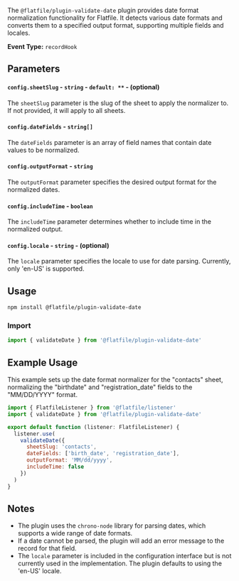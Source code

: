 <!-- START_INFOCARD -->

The `@flatfile/plugin-validate-date` plugin provides date format normalization functionality for Flatfile. It detects various date formats and converts them to a specified output format, supporting multiple fields and locales.

**Event Type:**
`recordHook`

<!-- END_INFOCARD -->

## Parameters

#### `config.sheetSlug` - `string` - `default: **` - (optional)
The `sheetSlug` parameter is the slug of the sheet to apply the normalizer to. If not provided, it will apply to all sheets.

#### `config.dateFields` - `string[]`
The `dateFields` parameter is an array of field names that contain date values to be normalized.

#### `config.outputFormat` - `string`
The `outputFormat` parameter specifies the desired output format for the normalized dates.

#### `config.includeTime` - `boolean`
The `includeTime` parameter determines whether to include time in the normalized output.

#### `config.locale` - `string` - (optional)
The `locale` parameter specifies the locale to use for date parsing. Currently, only 'en-US' is supported.

## Usage

```bash install
npm install @flatfile/plugin-validate-date
```

### Import

```js
import { validateDate } from '@flatfile/plugin-validate-date'
```

## Example Usage

This example sets up the date format normalizer for the "contacts" sheet, normalizing the "birthdate" and "registration_date" fields to the "MM/DD/YYYY" format.

```javascript
import { FlatfileListener } from '@flatfile/listener'
import { validateDate } from '@flatfile/plugin-validate-date'

export default function (listener: FlatfileListener) {
  listener.use(
    validateDate({
      sheetSlug: 'contacts',
      dateFields: ['birth_date', 'registration_date'],
      outputFormat: 'MM/dd/yyyy',
      includeTime: false
    })
  )
}
```

## Notes

- The plugin uses the `chrono-node` library for parsing dates, which supports a wide range of date formats.
- If a date cannot be parsed, the plugin will add an error message to the record for that field.
- The `locale` parameter is included in the configuration interface but is not currently used in the implementation. The plugin defaults to using the 'en-US' locale.
